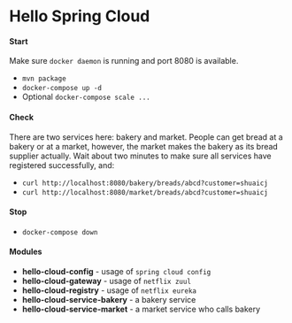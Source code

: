 # Hello Spring Cloud

#### Start
Make sure `docker daemon` is running and port 8080 is available.
- `mvn package`
- `docker-compose up -d`
- Optional `docker-compose scale ...`

#### Check
There are two services here: bakery and market. People can get bread at a bakery or at a market, however, the market makes the bakery as its bread supplier actually.
Wait about two minutes to make sure all services have registered successfully, and:
- `curl http://localhost:8080/bakery/breads/abcd?customer=shuaicj`
- `curl http://localhost:8080/market/breads/abcd?customer=shuaicj`

#### Stop
- `docker-compose down`

#### Modules
- **hello-cloud-config** - usage of `spring cloud config`
- **hello-cloud-gateway** - usage of `netflix zuul`
- **hello-cloud-registry** - usage of `netflix eureka`
- **hello-cloud-service-bakery** - a bakery service
- **hello-cloud-service-market** - a market service who calls bakery
